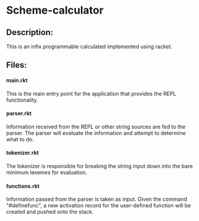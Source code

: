 # Scheme-calculator

## Description:
This is an infix programmable calculated implemented using racket.

## Files: 
#### main.rkt
This is the main entry point for the application that provides the REPL functionality. 

#### parser.rkt
Information received from the REPL or other string sources are fed to the parser. The
parser will evaluate the information and attempt to determine what to do.

#### tokenizer.rkt
The tokenizer is responsible for breaking the string input down into the bare minimum 
lexemes for evaluation.

#### functions.rkt
Information passed from the parser is taken as input. Given the command "#definefunc", a 
new activation record for the user-defined function will be created and pushed onto the stack. 

